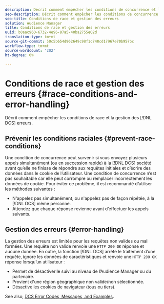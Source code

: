 ```yaml
---
description: Décrit comment empêcher les conditions de concurrence et la gestion des erreurs DCS.
seo-description: Décrit comment empêcher les conditions de concurrence et la gestion des erreurs DCS.
seo-title: Conditions de race et gestion des erreurs
solution: Audience Manager
title: Conditions de race et gestion des erreurs
uuid: b0aac960-6732-4e96-87a5-40ba2755e02d
translation-type: tm+mt
source-git-commit: 50c5b654d962649c98f1c740cd17967e70b957bc
workflow-type: tm+mt
source-wordcount: '202'
ht-degree: 0%

---
```



# Conditions de race et gestion des erreurs {#race-conditions-and-error-handling}

Décrit comment empêcher les conditions de race et la gestion des [!DNL DCS] erreurs.

## Prévenir les conditions raciales {#prevent-race-conditions}

Une condition de concurrence peut survenir si vous envoyez plusieurs appels simultanément (ou en succession rapide) à la [!DNL DCS] société avant qu’elle ne finisse de répondre aux requêtes initiales et d’écrire des données dans le cookie de l’utilisateur. Une condition de concurrence n’est pas souhaitable car elle peut corrompre ou remplacer incorrectement les données de cookie. Pour éviter ce problème, il est recommandé d’utiliser les méthodes suivantes :

* N&#39;appelez pas simultanément, ou n&#39;appelez pas de façon répétée, à la [!DNL DCS] même personne.
* Attendez que chaque réponse revienne avant d’effectuer les appels suivants.

## Gestion des erreurs {#error-handling}

La gestion des erreurs est limitée pour les requêtes non valides ou mal formées. Une requête non valide renvoie une `HTTP 200 OK` réponse et aucune donnée. En outre, la fonction [!DNL DCS] arrête le traitement d’une requête, ignore les données de caractéristiques et renvoie une `HTTP 200 OK` réponse lorsqu’un utilisateur :

* Permet de désactiver le suivi au niveau de l’Audience Manager ou du partenaire.
* Provient d&#39;une région géographique non valide/non sélectionnée.
* Désactive les cookies de navigateur (tous ou tiers).

See also, [DCS Error Codes, Messages, and Examples](../../../api/dcs-intro/dcs-api-reference/dcs-error-codes.md).